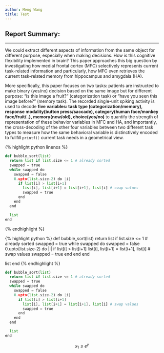 ```yaml
---
author: Meng Wang
title: Test
---
```


## Report Summary:

---

We could extract different aspects of information from the same object for different purpose, especially when making decisions. How is this cognitive flexibility implemented in brain? This paper approaches this big question by investigating how medial frontal cortex (MFC) selectively represents current task-related information and particularly, how MFC even retrieves the current task-related memory from hippocampus and amygdala (HA).

More specifically, this paper focuses on two tasks: patients are instructed to make binary (yes/no) decision based on the same image but for different purpose: “is this image a fruit?” (categorization task) or “have you seen this image before?” (memory task). The recorded single-unit spiking activity is used to decode **five variables: task type (categorization/memory), response modality(button press/saccade), category(human face/monkey face/fruit/..), memory(new/old), choice(yes/no)** to quantify the strength of representation of these behavior variables in MFC and HA, and importantly, the cross-decoding of the other four variables between two different task types to measure how the same behavioral variable is distinctively encoded to fullfill `printf()` current task needs in a geometrical view.

{% highlight python linenos %}
```python
def bubble_sort(list)
  return list if list.size <= 1 # already sorted
  swapped = true
  while swapped do
    swapped = false
    0.upto(list.size-2) do |i|
      if list[i] > list[i+1]
        list[i], list[i+1] = list[i+1], list[i] # swap values
        swapped = true
      end
    end
  end

  list
end
```
{% endhighlight %}

{% highlight python %}
def bubble_sort(list)
  return list if list.size <= 1 # already sorted
  swapped = true
  while swapped do
    swapped = false
    0.upto(list.size-2) do |i|
      if list[i] > list[i+1]
        list[i], list[i+1] = list[i+1], list[i] # swap values
        swapped = true
      end
    end
  end

  list
end
{% endhighlight %}

```python
def bubble_sort(list)
  return list if list.size <= 1 # already sorted
  swapped = true
  while swapped do
    swapped = false
    0.upto(list.size-2) do |i|
      if list[i] > list[i+1]
        list[i], list[i+1] = list[i+1], list[i] # swap values
        swapped = true
      end
    end
  end

  list
end
```

$$
x_1 \leq e^y
$$
